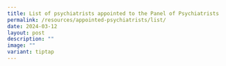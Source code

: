 ```yaml
---
title: List of psychiatrists appointed to the Panel of Psychiatrists
permalink: /resources/appointed-psychiatrists/list/
date: 2024-03-12
layout: post
description: ""
image: ""
variant: tiptap
---
```

